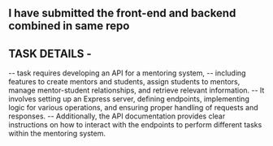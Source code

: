 ## I have submitted the front-end and backend combined in same repo 
## TASK DETAILS - 
-- task requires developing an API for a mentoring system, 
-- including features to create mentors and students, assign students to mentors, manage mentor-student relationships, and retrieve relevant information.
-- It involves setting up an Express server, defining endpoints, implementing logic for various operations, and ensuring proper handling of requests and responses. 
-- Additionally, the API documentation provides clear instructions on how to interact with the endpoints to perform different tasks within the mentoring system.

